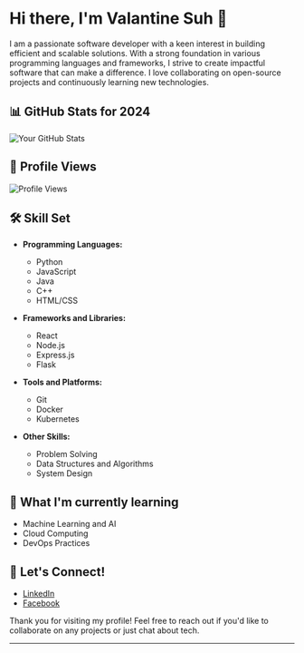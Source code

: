 # Hi there, I'm Valantine Suh 👋

I am a passionate software developer with a keen interest in building efficient and scalable solutions. With a strong foundation in various programming languages and frameworks, I strive to create impactful software that can make a difference. I love collaborating on open-source projects and continuously learning new technologies.

## 📊 GitHub Stats for 2024

![Your GitHub Stats](https://github-readme-stats.vercel.app/api?username=ValantineSuh&show_icons=true&theme=radical)

## 🌟 Profile Views

![Profile Views](https://komarev.com/ghpvc/?username=ValantineSuh&color=blue)

## 🛠️ Skill Set

- **Programming Languages:**
  - Python
  - JavaScript
  - Java
  - C++
  - HTML/CSS

- **Frameworks and Libraries:**
  - React
  - Node.js
  - Express.js
  - Flask

- **Tools and Platforms:**
  - Git
  - Docker
  - Kubernetes

- **Other Skills:**
  - Problem Solving
  - Data Structures and Algorithms
  - System Design

## 🌱 What I'm currently learning

- Machine Learning and AI
- Cloud Computing
- DevOps Practices

## 💬 Let's Connect!

- [LinkedIn](https://www.linkedin.com/in/fuh-valantine-4a05602a3)
- [Facebook](https://www.facebook.com/profile.php?id=100082021437691)

Thank you for visiting my profile! Feel free to reach out if you'd like to collaborate on any projects or just chat about tech.

---

